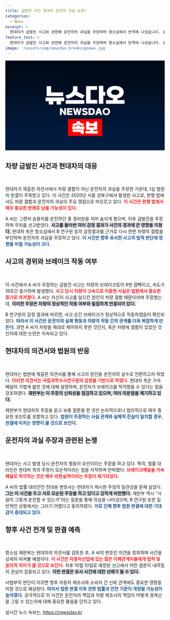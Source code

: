 ```yaml
---
title: 급발진 사건 현대차 운전자 과실 논란!
categories:
  - News
excerpt: >
  현대차가 급발진 사고와 관련해 운전자의 과실을 주장하며 항소심에서 반격에 나섰습니다. 1심 무죄 판결에 대한 불복은 어떤 결말을 낳을까요? 법정에서의 날카로운 논쟁을 지금 확인해보세요!
feature_text: >
  현대차가 급발진 사고와 관련해 운전자의 과실을 주장하며 항소심에서 반격에 나섰습니다. 1심 무죄 판결에 대한 불복은 어떤 결말을 낳을까요? 법정에서의 날카로운 논쟁을 지금 확인해보세요!
image: '/assets/img/newsdao_breakingnews.jpg'
---
```


<p><img src="/assets/img/newsdao_breakingnews.jpg" alt="bookingtag 속보" /></p>

<h2 data-ke-size="size26">차량 급발진 사건과 현대차의 대응</h2>

<p data-ke-size="size16">&nbsp;</p>  

<p>현대차가 제출한 의견서에서 차량 결함이 아닌 운전자의 과실을 주장한 가운데, 1심 법원의 판결이 주목받고 있다. 이 사건은 2020년 서울 성북구에서 발생한 사고로, 현행 법에서도 차량 결함과 운전자의 과실이 주요 쟁점으로 떠오르고 있다. <b><span style="color: #ee2323;">이 사건은 현행 법에서 매우 중요한 판례로 남을 가능성이 있다.</span></b> </p>

<p>A 씨는 그랜저 승용차를 운전하던 중 경비원을 치어 숨지게 했으며, 이후 급발진을 주장하며 무죄를 선고받았다. <b><span style="background-color: #21538527;">사고를 둘러싼 여러 감정 결과가 사건의 경과에 큰 영향을 미쳤다.</span></b> 현대차 측은 항소심에서 B 연구원 등의 감정결과를 근거로 다시 한번 차량의 결함을 부인하며 운전자의 과실을 주장하고 있다. <b><span style="color: #1a5490;">이 사건은 향후 유사한 사고의 법적 판단에 영향을 미칠 가능성이 크다.</span></b></p>

<h2 data-ke-size="size26">사고의 경위와 브레이크 작동 여부</h2>

<p data-ke-size="size16">&nbsp;</p>  

<p>이 사건에서 A 씨가 주장하는 급발진 사고는 차량의 브레이크등이 9번 깜빡이고, 속도가 19초간 증가하며 발생했다. <b><span style="color: #ee2323;">사고 당시 차량이 고속으로 이동한 사실은 법원에서 중요한 증거로 여겨졌다.</span></b> A 씨는 자신이 사고를 일으킨 원인이 차량 결함 때문이라며 주장했는데, <b><span style="background-color: #21538527;">이러한 주장은 차량의 정상적인 작동 여부와 밀접하게 연결되어 있다.</span></b> </p>

<p>B 연구원의 감정 결과에 따르면, 사고 순간 브레이크가 정상적으로 작동하였음이 확인되었다. <b><span style="color: #1a5490;">따라서 이 사건은 운전자의 실제 행동과 차량의 작동 간의 관계를 더욱 복잡하게 만든다.</span></b> 과연 A 씨가 차량을 제대로 제어하지 못한 것인지, 혹은 차량에 결함이 있었던 것인지에 대한 논란은 지속되고 있다.</p>

<h2 data-ke-size="size26">현대차의 의견서와 법원의 반응</h2>

<p data-ke-size="size16">&nbsp;</p>  

<p>현대차는 법원에 제출한 의견서를 통해 사고의 원인을 운전자의 실수로 전환하고자 하였다. <b><span style="color: #ee2323;">이러한 의견서는 국립과학수사연구원의 감정을 기반으로 하였다.</span></b> 현대차 측은 가속페달이 가볍게 밟힌 것에 대해 설명하며, 운전자가 브레이크를 착각했을 수 있다는 점을 강조하였다. <b><span style="background-color: #21538527;">재판부는 이 주장의 신뢰성을 점검하고 있으며, 여러 의문점을 제기하고 있다.</span></b></p>

<p>재판부가 현대차의 주장을 듣고 보충 질문을 한 것은 논리적으로나 법리적으로 매우 중요한 포인트를 포함하고 있다. <b><span style="color: #1a5490;">법원이 주장하는 사실 관계와 실체적 진실이 일치할 경우, 판결에 미치는 영향이 클 것으로 보인다.</span></b></p>

<h2 data-ke-size="size26">운전자의 과실 주장과 관련된 논쟁</h2>

<p data-ke-size="size16">&nbsp;</p>  

<p>현대차는 사고 발생 당시 운전자의 행동이 요인이라는 주장을 하고 있다. 특히, 법률 대리인은 현대차 측의 주장이 모순적이라는 점을 지적하며 반박했다. <b><span style="color: #ee2323;">브레이크페달을 가속페달로 착각하는 것은 매우 비현실적이라는 주장이 제기되었다.</span></b> </p>

<p>A 씨의 법률 대리인인 천대웅 변호사는 현대차가 제시한 주장의 일관성을 문제 삼았다. <b><span style="background-color: #21538527;">그는 이 사건을 두고 서로 모순된 주장을 하고 있다고 강하게 비판했다.</span></b> 재판부 역시 "사람이 그렇게 운전할 수 있는가"라는 질문을 통해 의심을 나타냈으며, B 연구원 또한 일반적인 상황에서는 그러기 어렵다고 동의하였다. <b><span style="color: #1a5490;">이로 인해 향후 법원 판결에 대한 기대감이 증대되고 있다.</span></b></p>

<h2 data-ke-size="size26">향후 사건 전개 및 판결 예측</h2>

<p data-ke-size="size16">&nbsp;</p>  

<p>항소심 재판부는 현대차의 의견서를 검토한 후, A 씨의 변호인 의견을 청취하며 사건을 상세히 따져볼 예정이다. <b><span style="color: #ee2323;">이 사건은 자동차산업에 있는 많은 이해관계자들에게 법적 및 윤리적 의미가 클 것으로 보인다.</span></b> 차후 10월 10일로 예정된 선고에서 어떤 결론이 내려질지 관심이 집중되고 있다. <b><span style="background-color: #21538527;">이번 판결은 유사 사건에 대한 선례가 될 수 있다.</span></b> </p>

<p>사법부의 판단이 이르면 향후 자동차 제조사와 소비자 간 신뢰 관계에도 중요한 영향을 미칠 것으로 예상된다. <b><span style="color: #1a5490;">따라서 법원 판결 이후 관련 법률과 안전 기준이 개정될 가능성이 높아졌다.</span></b>  궁극적으로 이 사건은 운전자의 책임과 차량 제조사의 책임이 어떻게 경계선을 그릴 수 있는지에 대해 중요한 물음을 던지고 있다.</p>
실시간 뉴스 속보는, <a href="https://newsdao.kr" rel="dofollow">https://newsdao.kr</a>


